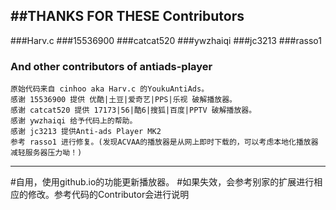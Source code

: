 ##THANKS FOR THESE Contributors
---
###Harv.c
###15536900
###catcat520
###ywzhaiqi
###jc3213
###rasso1
### And other contributors of antiads-player
    原始代码来自 cinhoo aka Harv.c 的YoukuAntiAds。
    感谢 15536900 提供 优酷|土豆|爱奇艺|PPS|乐视 破解播放器。
    感谢 catcat520 提供 17173|56|酷6|搜狐|百度|PPTV 破解播放器。
    感谢 ywzhaiqi 给予代码上的帮助。
    感谢 jc3213 提供Anti-ads Player MK2
	参考 rasso1 进行修复。(发现ACVAA的播放器是从网上即时下载的，可以考虑本地化播放器减轻服务器压力呦！)

---
#自用，使用github.io的功能更新播放器。
#如果失效，会参考别家的扩展进行相应的修改。参考代码的Contributor会进行说明

